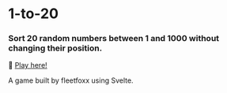 # 1-to-20

### Sort 20 random numbers between 1 and 1000 without changing their position.

🔗 [Play here!](https://fleetfoxx.github.io/1-to-20/)

A game built by fleetfoxx using Svelte.